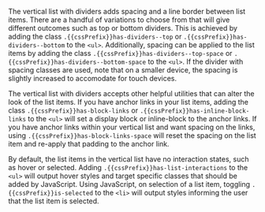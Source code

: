 The vertical list with dividers adds spacing and a line border between list items. There are a handful of variations to choose from that will give different outcomes such as top or bottom dividers. This is achieved by adding the class `.{{cssPrefix}}has-dividers--top` or `.{{cssPrefix}}has-dividers--bottom` to the `<ul>`. Additionally, spacing can be applied to the list items by adding the class `.{{cssPrefix}}has-dividers--top-space` or `.{{cssPrefix}}has-dividers--bottom-space` to the `<ul>`. If the divider with spacing classes are used, note that on a smaller device, the spacing is slightly increased to accomodate for touch devices.

The vertical list with dividers accepts other helpful utilities that can alter the look of the list items. If you have anchor links in your list items, adding the class `.{{cssPrefix}}has-block-links` or `.{{cssPrefix}}has-inline-block-links` to the `<ul>` will set a display block or inline-block to the anchor links. If you have anchor links within your vertical list and want spacing on the links, using `.{{cssPrefix}}has-block-links-space` will reset the spacing on the list item and re-apply that padding to the anchor link.

By default, the list items in the vertical list have no interaction states, such as hover or selected. Adding `.{{cssPrefix}}has-list-interactions` to the `<ul>` will output hover styles and target specific classes that should be added by JavaScript. Using JavaScript, on selection of a list item, toggling `.{{cssPrefix}}is-selected` to the `<li>` will output styles informing the user that the list item is selected.
